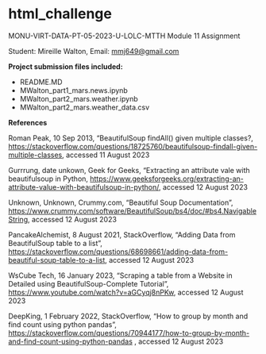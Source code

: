 # html_challenge

MONU-VIRT-DATA-PT-05-2023-U-LOLC-MTTH
Module 11 Assignment

Student: Mireille Walton, Email: mmj649@gmail.com

**Project submission files included:**

- README.MD
- MWalton_part1_mars.news.ipynb
- MWalton_part2_mars.weather.ipynb
- MWalton_part2_mars.weather_data.csv

**References**

Roman Peak, 10 Sep 2013, “BeautifulSoup findAll() given multiple classes?, https://stackoverflow.com/questions/18725760/beautifulsoup-findall-given-multiple-classes, accessed 11 August 2023

Gurrrung, date unkown, Geek for Geeks, “Extracting an attribute vale with beautifulsoup in Python, https://www.geeksforgeeks.org/extracting-an-attribute-value-with-beautifulsoup-in-python/, accessed 12 August 2023

Unknown, Unknown, Crummy.com, “Beautiful Soup Documentation”, https://www.crummy.com/software/BeautifulSoup/bs4/doc/#bs4.NavigableString, accessed 12 August 2023

PancakeAlchemist, 8 August 2021, StackOverflow, “Adding Data from BeautifulSoup table to a list”, https://stackoverflow.com/questions/68698661/adding-data-from-beautiful-soup-table-to-a-list, accessed 12 August 2023

WsCube Tech,  16 January 2023, “Scraping a table from a Website in Detailed using BeautifulSoup-Complete Tutorial”, https://www.youtube.com/watch?v=aGCyqj8nPKw, accessed 12 August 2023

DeepKing, 1 February 2022, StackOverflow, “How to group by month and find count using python pandas”, https://stackoverflow.com/questions/70944177/how-to-group-by-month-and-find-count-using-python-pandas , accessed 12 August 2023
